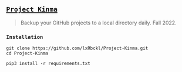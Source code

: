## [`Project Kinma`](http://lxrbckl.com/Project-Kinma)
> Backup your GitHub projects to a local directory daily. Fall 2022.

### `Installation`
```
git clone https://github.com/lxRbckl/Project-Kinma.git
cd Project-Kinma

pip3 install -r requirements.txt
```
